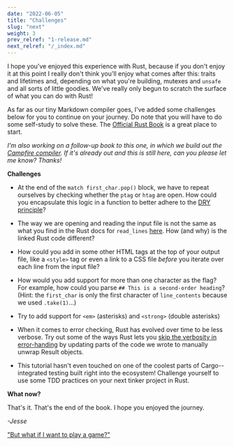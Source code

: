 ```yaml
---
date: "2022-06-05"
title: "Challenges"
slug: "next"
weight: 3
prev_relref: "1-release.md"
next_relref: "/_index.md"
---
```


I hope you've enjoyed this experience with Rust, because if you don't enjoy it at 
this point I really don't think you'll enjoy what comes after this: traits and 
lifetimes and, depending on what you're building, mutexes and `unsafe` and all 
sorts of little goodies. We've really only begun to scratch the surface of 
what you can do with Rust!

As far as our tiny Markdown compiler goes, I've added some challenges below for you 
to continue on your journey. Do note that you will have to do some self-study 
to solve these. The [Official Rust Book](https://doc.rust-lang.org/book/) is a 
great place to start.

_I'm also working on a follow-up book to this one, in which we build out the 
[Campfire compiler](https://github.com/jesselawson/campfire). If it's already out and this is still 
here, can you please let me know? Thanks!_

**Challenges**

* At the end of the `match first_char.pop()` block, we have to repeat ourselves 
  by checking whether the `ptag` or `htag` are open. How could you encapsulate 
  this logic in a function to better adhere to the [DRY principle](https://en.wikipedia.org/wiki/Don%27t_repeat_yourself)?

* The way we are opening and reading the input file is not the same as what you 
  find in the Rust docs for `read_lines` [here](https://doc.rust-lang.org/rust-by-example/std_misc/file/read_lines.html). How (and why) is the linked Rust code different? 

* How could you add in some other HTML tags at the top of your output file, like 
  a `<style>` tag or even a link to a CSS file *before* you iterate over each 
  line from the input file? 

* How would you add support for more than one character as the flag? For example, 
  how could you parse `## This is a second-order heading`? (Hint: the `first_char` 
  is only the first character of `line_contents` because we used `.take(1)`...)

* Try to add support for `<em>` (asterisks) and `<strong>` (double asterisks)

* When it comes to error checking, Rust has evolved over time to be less 
  verbose. Try out some of the ways Rust lets you [skip the verbosity in 
  error-handing](https://thefeedbackloop.xyz/stroustrups-rule-and-layering-over-time/) 
  by updating parts of the code we wrote to manually unwrap Result objects.

* This tutorial hasn't even touched on one of the coolest parts of Cargo--integrated 
  testing built right into the ecosystem! Challenge yourself to use some TDD 
  practices on your next tinker project in Rust.


**What now?**

That's it. That's the end of the book. I hope you enjoyed the journey.

_-Jesse_

["But what if I want to play a game?"](https://jessesgames.itch.io)